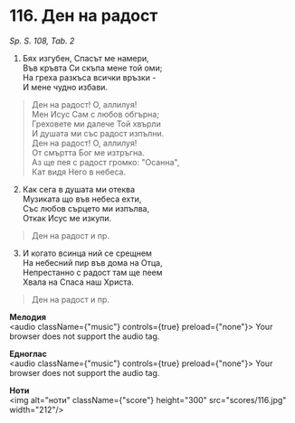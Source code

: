 # 116. Ден на радост

_Sp. S. 108, Tab. 2_

1. Бях изгубен, Спасът ме намери,  
Във кръвта Си скъпа мене той оми;  
На греха разкъса всички връзки -  
И мене чудно избави.  


> Ден на радост! О, аллилуя!  
> Мен Исус Сам с любов обгърна;  
> Греховете ми далече Той хвърли  
> И душата ми със радост изпълни.  
> Ден на радост! О, аллилуя!  
> От смъртта Бог ме изтръгна.  
> Аз ще пея с радост громко: "Осанна",  
> Кат видя Него в небеса.  

2. Как сега в душата ми отеква  
Музиката що във небеса ехти,  
Със любов сърцето ми изпълва,  
Откак Исус ме изкупи.  

> Ден на радост и пр.  

3. И когато всинца ний се срещнем  
На небесний пир във дома на Отца,  
Непрестанно с радост там ще пеем  
Хвала на Спаса наш Христа.  

> Ден на радост и пр.

**Мелодия**  
<audio className={"music"} controls={true} preload={"none"}>
    <source src="mp3/116.mp3" type="audio/mpeg"/>
    Your browser does not support the audio tag.
</audio>

**Едноглас**  
<audio className={"music"} controls={true} preload={"none"}>
    <source src="transp/116.mp3" type="audio/mpeg"/>
    Your browser does not support the audio tag.
</audio>

**Ноти**  
<img alt="ноти" className={"score"} height="300" src="scores/116.jpg" width="212"/>

